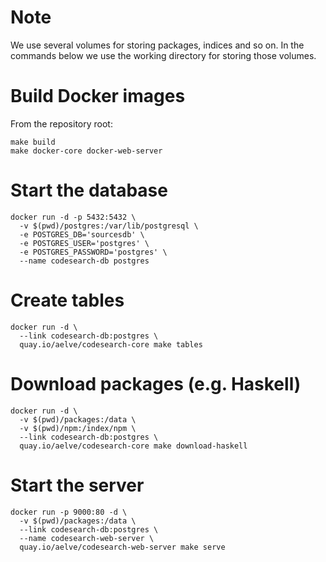 # Note

We use several volumes for storing packages, indices and so on. In the
commands below we use the working directory for storing those volumes.

# Build Docker images

From the repository root:

```
make build
make docker-core docker-web-server
```

# Start the database

```
docker run -d -p 5432:5432 \
  -v $(pwd)/postgres:/var/lib/postgresql \
  -e POSTGRES_DB='sourcesdb' \
  -e POSTGRES_USER='postgres' \
  -e POSTGRES_PASSWORD='postgres' \
  --name codesearch-db postgres
```

# Create tables

```
docker run -d \
  --link codesearch-db:postgres \
  quay.io/aelve/codesearch-core make tables
```

# Download packages (e.g. Haskell)

```
docker run -d \
  -v $(pwd)/packages:/data \
  -v $(pwd)/npm:/index/npm \
  --link codesearch-db:postgres \
  quay.io/aelve/codesearch-core make download-haskell
```

# Start the server

```
docker run -p 9000:80 -d \
  -v $(pwd)/packages:/data \
  --link codesearch-db:postgres \
  --name codesearch-web-server \
  quay.io/aelve/codesearch-web-server make serve
```
